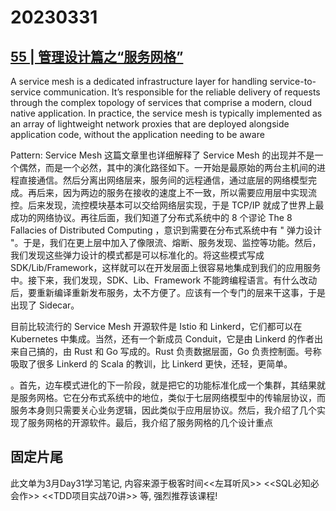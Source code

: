 # 20230331

## [55 | 管理设计篇之“服务网格”](https://time.geekbang.org/column/article/5920)

A service mesh is a dedicated infrastructure layer for handling service-to-service communication. It’s responsible for the reliable delivery of requests through the complex topology of services that comprise a modern, cloud native application. In practice, the service mesh is typically implemented as an array of lightweight network proxies that are deployed alongside application code, without the application needing to be aware

Pattern: Service Mesh 这篇文章里也详细解释了 Service Mesh 的出现并不是一个偶然，而是一个必然，其中的演化路径如下。一开始是最原始的两台主机间的进程直接通信。然后分离出网络层来，服务间的远程通信，通过底层的网络模型完成。再后来，因为两边的服务在接收的速度上不一致，所以需要应用层中实现流控。后来发现，流控模块基本可以交给网络层实现，于是 TCP/IP 就成了世界上最成功的网络协议。再往后面，我们知道了分布式系统中的 8 个谬论 The 8 Fallacies of Distributed Computing ，意识到需要在分布式系统中有 " 弹力设计 "。于是，我们在更上层中加入了像限流、熔断、服务发现、监控等功能。然后，我们发现这些弹力设计的模式都是可以标准化的。将这些模式写成 SDK/Lib/Framework，这样就可以在开发层面上很容易地集成到我们的应用服务中。接下来，我们发现，SDK、Lib、Framework 不能跨编程语言。有什么改动后，要重新编译重新发布服务，太不方便了。应该有一个专门的层来干这事，于是出现了 Sidecar。

目前比较流行的 Service Mesh 开源软件是 Istio 和 Linkerd，它们都可以在 Kubernetes 中集成。当然，还有一个新成员 Conduit，它是由 Linkerd 的作者出来自己搞的，由 Rust 和 Go 写成的。Rust 负责数据层面，Go 负责控制面。号称吸取了很多 Linkerd 的 Scala 的教训，比 Linkerd 更快，还轻，更简单。


。首先，边车模式进化的下一阶段，就是把它的功能标准化成一个集群，其结果就是服务网格。它在分布式系统中的地位，类似于七层网络模型中的传输层协议，而服务本身则只需要关心业务逻辑，因此类似于应用层协议。然后，我介绍了几个实现了服务网格的开源软件。最后，我介绍了服务网格的几个设计重点
## 固定片尾

此文单为3月Day31学习笔记, 内容来源于极客时间<<左耳听风>> <<SQL必知必会作>> <<TDD项目实战70讲>> 等, 强烈推荐该课程!
